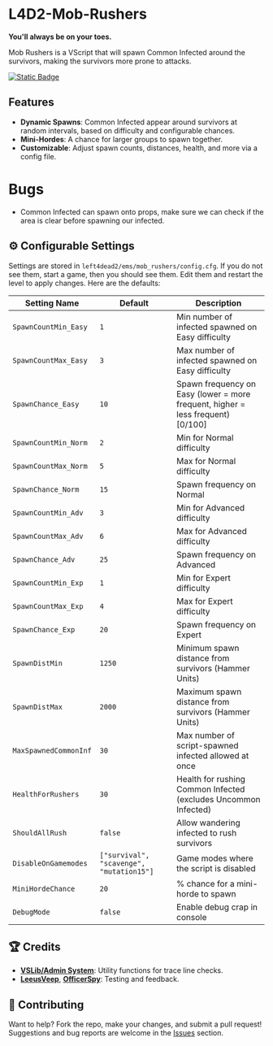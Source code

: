 # L4D2-Mob-Rushers
**You'll always be on your toes.**

Mob Rushers is a VScript that will spawn Common Infected around the survivors, making the survivors more prone to attacks.

[![Static Badge](https://img.shields.io/badge/Workshop%20Link-text?style=plastic&logo=steam&color=grey)](https://steamcommunity.com/sharedfiles/filedetails/?id=3443374604)

## Features
- **Dynamic Spawns**: Common Infected appear around survivors at random intervals, based on difficulty and configurable chances.
- **Mini-Hordes**: A chance for larger groups to spawn together.
- **Customizable**: Adjust spawn counts, distances, health, and more via a config file.

# Bugs
- Common Infected can spawn onto props, make sure we can check if the area is clear before spawning our infected.

## ⚙️ Configurable Settings
Settings are stored in `left4dead2/ems/mob_rushers/config.cfg`.  If you do not see them, start a game, then you should see them. Edit them and restart the level to apply changes. Here are the defaults:

| **Setting Name**             | **Default**     | **Description**                                                                |
|--------------------------|---------------------|--------------------------------------------------------------------------------|
| `SpawnCountMin_Easy`    | `1`                 | Min number of infected spawned on Easy difficulty                               |
| `SpawnCountMax_Easy`    | `3`                 | Max number of infected spawned on Easy difficulty                               |
| `SpawnChance_Easy`      | `10`                 | Spawn frequency on Easy (lower = more frequent, higher = less frequent)  [0/100]|
| `SpawnCountMin_Norm`    | `2`                 | Min for Normal difficulty                                                       |
| `SpawnCountMax_Norm`    | `5`                 | Max for Normal difficulty                                                       |
| `SpawnChance_Norm`      | `15`                | Spawn frequency on Normal                                                       |
| `SpawnCountMin_Adv`     | `3`                 | Min for Advanced difficulty                                                     |
| `SpawnCountMax_Adv`     | `6`                 | Max for Advanced difficulty                                                     |
| `SpawnChance_Adv`       | `25`                | Spawn frequency on Advanced                                                     |
| `SpawnCountMin_Exp`     | `1`                 | Min for Expert difficulty                                                       |
| `SpawnCountMax_Exp`     | `4`                 | Max for Expert difficulty                                                       |
| `SpawnChance_Exp`       | `20`                | Spawn frequency on Expert                                                       |
| `SpawnDistMin`          | `1250`              | Minimum spawn distance from survivors (Hammer Units)                            |
| `SpawnDistMax`          | `2000`              | Maximum spawn distance from survivors (Hammer Units)                            |
| `MaxSpawnedCommonInf`   | `30`                | Max number of script-spawned infected allowed at once                           |
| `HealthForRushers`      | `30`                | Health for rushing Common Infected (excludes Uncommon Infected)                 |
| `ShouldAllRush`         | `false`             | Allow wandering infected to rush survivors                                      |
| `DisableOnGamemodes`    | `["survival", "scavenge", "mutation15"]` | Game modes where the script is disabled                    |
| `MiniHordeChance`       | `20`                | % chance for a mini-horde to spawn                                              |
| `DebugMode`             | `false`             | Enable debug crap in console                                                    |


## 🏆 Credits
- **[VSLib/Admin System](https://steamcommunity.com/sharedfiles/filedetails/?id=214630948&searchtext=Admin+System)**: Utility functions for trace line checks.
- **[LeeusVeep](https://github.com/LeeusVeep)**, **[OfficerSpy](https://github.com/OfficerSpy)**: Testing and feedback.

## 🤝 Contributing
Want to help? Fork the repo, make your changes, and submit a pull request! Suggestions and bug reports are welcome in the [Issues](https://github.com/CombineSlayer24/L4D2-Mob-Rushers/issues) section.
